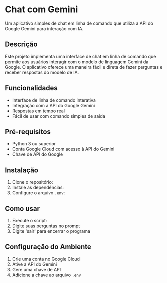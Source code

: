 # Chat com Gemini

Um aplicativo simples de chat em linha de comando que utiliza a API do Google Gemini para interação com IA.

## Descrição

Este projeto implementa uma interface de chat em linha de comando que permite aos usuários interagir com o modelo de linguagem Gemini da Google. O aplicativo oferece uma maneira fácil e direta de fazer perguntas e receber respostas do modelo de IA.

## Funcionalidades

- Interface de linha de comando interativa
- Integração com a API do Google Gemini
- Respostas em tempo real
- Fácil de usar com comando simples de saída

## Pré-requisitos

- Python 3 ou superior
- Conta Google Cloud com acesso à API do Gemini
- Chave de API do Google

## Instalação

1. Clone o repositório:
2. Instale as dependências:
3. Configure o arquivo `.env`:

## Como usar
1. Execute o script:   
2. Digite suas perguntas no prompt
3. Digite 'sair' para encerrar o programa


## Configuração do Ambiente

1. Crie uma conta no Google Cloud
2. Ative a API do Gemini
3. Gere uma chave de API
4. Adicione a chave ao arquivo `.env`
